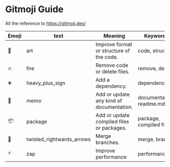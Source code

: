 # Gitmoji Guide
All the reference to https://gitmoji.dev/

| Emoji | text | Meaning | Keywords |
| ----- | ---- | ------- | -------- |
| :art: | art | Improve format or structure of the code. | code, structure |
| :fire: | fire | Remove code or delete files. | remove, delete |
| :heavy_plus_sign: | heavy_plus_sign | Add a dependency. | dependency |
| :memo: | memo | Add or update any kind of documentation. | documentation, readme.md |
| :package:| package | Add or update compiled files or packages. | package, compiled file |
| :twisted_rightwards_arrows: | twisted_rightwards_arrows | Merge branches. | merge, branch |
| :zap: | zap | Improve performance | performance |
